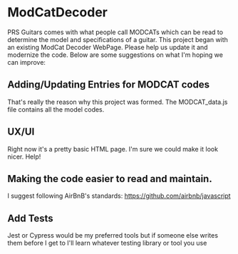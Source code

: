 # ModCatDecoder
PRS Guitars comes with what people call MODCATs which can be read to determine the model and specifications of a guitar. This project began with an existing ModCat Decoder WebPage.
Please help us update it and modernize the code. Below are some suggestions on what I'm hoping we can improve:

## Adding/Updating Entries for MODCAT codes
That's really the reason why this project was formed. The MODCAT_data.js file contains all the model codes. 

## UX/UI
Right now it's a pretty basic HTML page. I'm sure we could make it look nicer. Help!

## Making the code easier to read and maintain.
I suggest following AirBnB's standards: https://github.com/airbnb/javascript 

## Add Tests
Jest or Cypress would be my preferred tools but if someone else writes them before I get to I'll learn whatever testing library or tool you use


